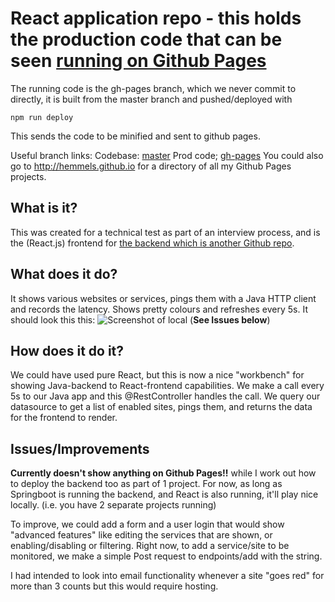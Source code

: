 # React application repo - this holds the production code that can be seen [running on Github Pages](http://hemmels.github.io/reactapp)
The running code is the gh-pages branch, which we never commit to directly, it is built from the master branch and pushed/deployed with 

    npm run deploy

This sends the code to be minified and sent to github pages.

Useful branch links: Codebase: [master](https://github.com/Hemmels/reactapp/tree/master) Prod code; [gh-pages](https://github.com/Hemmels/reactapp/tree/gh-pages)
You could also go to http://hemmels.github.io for a directory of all my Github Pages projects.

## What is it?
This was created for a technical test as part of an interview process, and is the (React.js) frontend for [the backend which is another Github repo](https://github.com/Hemmels/JavaPerfMon).

## What does it do?
It shows various websites or services, pings them with a Java HTTP client and records the latency. Shows pretty colours and refreshes every 5s.
It should look this this: ![Screenshot of local](https://i.imgur.com/dTCYZIs.png) (**See Issues below**)

## How does it do it?
We could have used pure React, but this is now a nice "workbench" for showing Java-backend to React-frontend capabilities. We make a call every 5s to our Java app and this @RestController handles the call. We query our datasource to get a list of enabled sites, pings them, and returns the data for the frontend to render.

## Issues/Improvements
**Currently doesn't show anything on Github Pages!!** while I work out how to deploy the backend too as part of 1 project. For now, as long as Springboot is running the backend, and React is also running, it'll play nice locally. (i.e. you have 2 separate projects running)

To improve, we could add a form and a user login that would show "advanced features" like editing the services that are shown, or enabling/disabling or filtering. Right now, to add a service/site to be monitored, we make a simple Post request to endpoints/add with the string.

I had intended to look into email functionality whenever a site "goes red" for more than 3 counts but this would require hosting.
